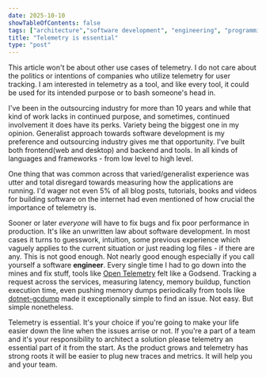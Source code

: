 ```yaml
---
date: 2025-10-10
showTableOfContents: false
tags: ["architecture","software development", "engineering", "programming"]
title: "Telemetry is essential"
type: "post"
---
```

This article won't be about other use cases of telemetry. I do not care about the politics or intentions of companies who utilize telemetry for user tracking. I am interested in telemetry as a tool, and like every tool, it could be used for its intended purpose or to bash someone's head in.

I've been in the outsourcing industry for more than 10 years and while that kind of work lacks in continued purpose, and sometimes, continued involvement it does have its perks. Variety being the biggest one in my opinion. Generalist approach towards software development is my preference and outsourcing industry gives me that opportunity. I've built both frontend(web and desktop) and backend and tools. In all kinds of languages and frameworks - from low level to high level.

One thing that was common across that varied/generalist experience was utter and total disregard towards measuring how the applications are running. I'd wager not even 5% of all blog posts, tutorials, books and videos for building software on the internet had even mentioned of how crucial the importance of telemetry is.

Sooner or later *everyone* will have to fix bugs and fix poor performance in production. It's like an unwritten law about software development. In most cases it turns to guesswork, intuition, some previous experience which vaguely applies to the current situation or just reading log files - if there are any. This is not good enough. Not nearly good enough especially if you call yourself a software **engineer**.
Every single time I had to go down into the mines and fix stuff, tools like [Open Telemetry](https://opentelemetry.io) felt like a Godsend. Tracking a request across the services, measuring latency, memory buildup, function execution time, even pushing memory dumps periodically from tools like [dotnet-gcdump](https://learn.microsoft.com/en-us/dotnet/core/diagnostics/dotnet-gcdump) made it exceptionally simple to find an issue. Not easy. But simple nonetheless.

Telemetry is essential. It's your choice if you're going to make your life easier down the line when the issues arrise or not. If you're a part of a team and it's your responsibility to architect a solution please telemetry an essential part of it from the start. As the product grows and telemetry has strong roots it will be easier to plug new traces and metrics. It will help you and your team.
